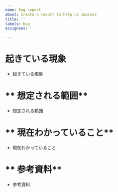 ```yaml
---
name: Bug report
about: Create a report to help us improve
title: ''
labels: bug
assignees: ''

---
```


# **起きている現象**
- 起きている現象

# ** 想定される範囲**
- 想定される範囲

# ** 現在わかっていること**
- 現在わかっていること

# ** 参考資料**
- 参考資料
